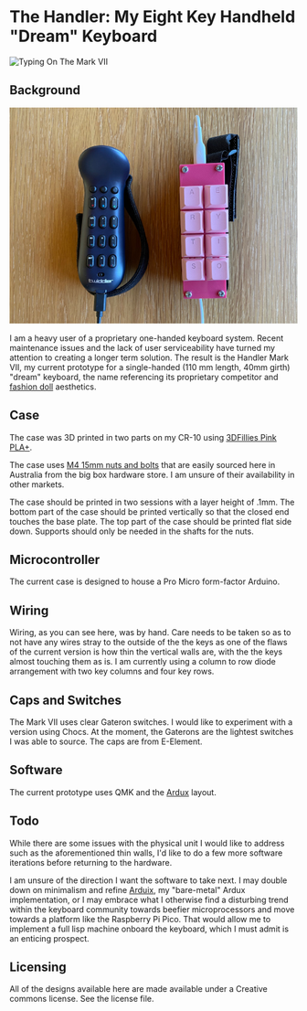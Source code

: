 # The Handler: My Eight Key Handheld "Dream" Keyboard

![Typing On The Mark VII](/images/type.gif)

## Background

![Best Friends](/images/size.jpg) 

I am a heavy user of a proprietary one-handed keyboard system. Recent maintenance issues and the lack of user serviceability have turned my attention to creating a longer term solution. The result is the Handler Mark VII, my current prototype for a single-handed (110 mm length, 40mm girth) "dream" keyboard, the name referencing its proprietary competitor and [fashion doll](https://en.wikipedia.org/wiki/Ruth_Handler) aesthetics. 

## Case

The case was 3D printed in two parts on my CR-10 using [3DFillies Pink PLA+](https://3dfillies.com/plaplus-filament-175mm-1kg).

The case uses [M4 15mm nuts and bolts](https://www.bunnings.com.au/pinnacle-m4-x-15mm-zinc-plated-round-head-bolts-and-nuts-18-pack_p0168393) that are easily sourced here in Australia from the big box hardware store. I am unsure of their availability in other markets.

The case should be printed in two sessions with a layer height of .1mm. The bottom part of the case should be printed vertically so that the closed end touches the base plate. The top part of the case should be printed flat side down. Supports should only be needed in the shafts for the nuts.

## Microcontroller

The current case is designed to house a Pro Micro form-factor Arduino.

## Wiring

Wiring, as you can see here, was by hand. Care needs to be taken so as to not have any wires stray to the outside of the the keys as one of the flaws of the current version is how thin the vertical walls are, with the the keys almost touching them as is. I am currently using a column to row diode arrangement with two key columns and four key rows.

## Caps and Switches

The Mark VII uses clear Gateron switches. I would like to experiment with a version using Chocs. At the moment, the Gaterons are the lightest switches I was able to source. The caps are from E-Element.

## Software 

The current prototype uses QMK and the [Ardux](https://ardux.io) layout. 

## Todo

While there are some issues with the physical unit I would like to address such as the aforementioned thin walls, I'd like to do a few more software iterations before returning to the hardware. 

I am unsure of the direction I want the software to take next. I may double down on minimalism and refine [Arduix](https://github.com/trevorjay/arduix), my "bare-metal" Ardux implementation, or I may embrace what I otherwise find a disturbing trend within the keyboard community towards beefier microprocessors and move towards a platform like the Raspberry Pi Pico. That would allow me to implement a full lisp machine onboard the keyboard, which I must admit is an enticing prospect.

## Licensing 

All of the designs available here are made available under a Creative commons license. See the  license file.
